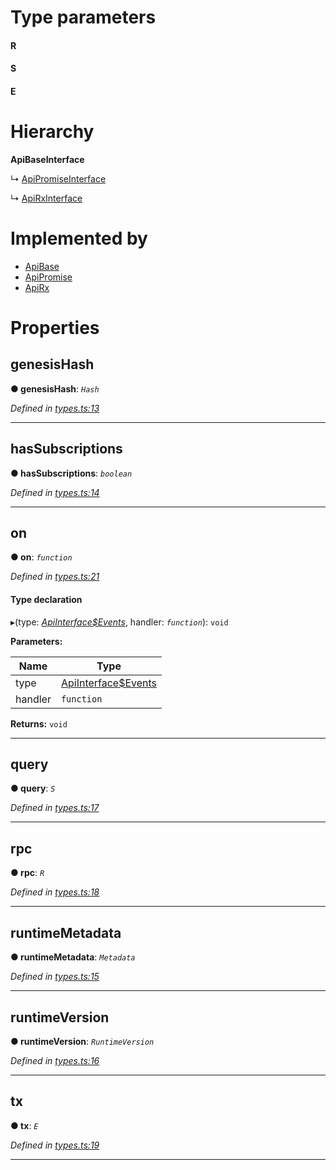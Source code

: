 

# Type parameters
#### R 
#### S 
#### E 
# Hierarchy

**ApiBaseInterface**

↳  [ApiPromiseInterface](_promise_types_.apipromiseinterface.md)

↳  [ApiRxInterface](_rx_types_.apirxinterface.md)

# Implemented by

* [ApiBase](../classes/_base_.apibase.md)
* [ApiPromise](../classes/_promise_index_.apipromise.md)
* [ApiRx](../classes/_rx_index_.apirx.md)

# Properties

<a id="genesishash"></a>

##  genesisHash

**● genesisHash**: *`Hash`*

*Defined in [types.ts:13](https://github.com/polkadot-js/api/blob/900da0c/packages/api/src/types.ts#L13)*

___
<a id="hassubscriptions"></a>

##  hasSubscriptions

**● hasSubscriptions**: *`boolean`*

*Defined in [types.ts:14](https://github.com/polkadot-js/api/blob/900da0c/packages/api/src/types.ts#L14)*

___
<a id="on"></a>

##  on

**● on**: *`function`*

*Defined in [types.ts:21](https://github.com/polkadot-js/api/blob/900da0c/packages/api/src/types.ts#L21)*

#### Type declaration
▸(type: *[ApiInterface$Events](../modules/_types_.md#apiinterface_events)*, handler: *`function`*): `void`

**Parameters:**

| Name | Type |
| ------ | ------ |
| type | [ApiInterface$Events](../modules/_types_.md#apiinterface_events) |
| handler | `function` |

**Returns:** `void`

___
<a id="query"></a>

##  query

**● query**: *`S`*

*Defined in [types.ts:17](https://github.com/polkadot-js/api/blob/900da0c/packages/api/src/types.ts#L17)*

___
<a id="rpc"></a>

##  rpc

**● rpc**: *`R`*

*Defined in [types.ts:18](https://github.com/polkadot-js/api/blob/900da0c/packages/api/src/types.ts#L18)*

___
<a id="runtimemetadata"></a>

##  runtimeMetadata

**● runtimeMetadata**: *`Metadata`*

*Defined in [types.ts:15](https://github.com/polkadot-js/api/blob/900da0c/packages/api/src/types.ts#L15)*

___
<a id="runtimeversion"></a>

##  runtimeVersion

**● runtimeVersion**: *`RuntimeVersion`*

*Defined in [types.ts:16](https://github.com/polkadot-js/api/blob/900da0c/packages/api/src/types.ts#L16)*

___
<a id="tx"></a>

##  tx

**● tx**: *`E`*

*Defined in [types.ts:19](https://github.com/polkadot-js/api/blob/900da0c/packages/api/src/types.ts#L19)*

___

